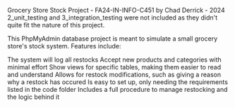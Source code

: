 Grocery Store Stock Project - FA24-IN-INFO-C451
by Chad Derrick - 2024
2_unit_testing and 3_integration_testing were not included as they didn't quite fit the nature of this project.

This PhpMyAdmin database project is meant to simulate a small grocery store's stock system.
Features include:

The system will log all restocks
Accept new products and categories with minimal effort
Show views for specific tables, making them easier to read and understand
Allows for restock modifications, such as giving a reason why a restock has occured
Is easy to set up, only needing the requirements listed in the code folder
Includes a full procedure to manage restocking and the logic behind it
